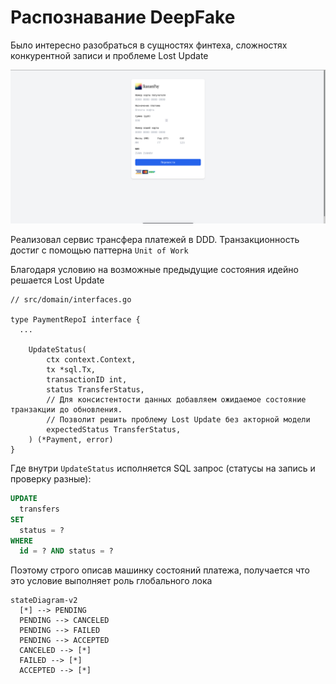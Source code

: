 # Распознавание DeepFake

Было интересно разобраться в сущностях финтеха, сложностях конкурентной записи и проблеме Lost Update 

![alt text](assets/image.png)

Реализовал сервис трансфера платежей в DDD. Транзакционность достиг с помощью паттерна `Unit of Work` 

Благодаря условию на возможные предыдущие состояния идейно решается Lost Update

```golang
// src/domain/interfaces.go

type PaymentRepoI interface {
  ...

	UpdateStatus(
		ctx context.Context,
		tx *sql.Tx,
		transactionID int,
		status TransferStatus,
		// Для консистентости данных добавляем ожидаемое состояние транзакции до обновления.
		// Позволит решить проблему Lost Update без акторной модели
		expectedStatus TransferStatus,
	) (*Payment, error)
}

```

Где внутри `UpdateStatus` исполняется SQL запрос (статусы на запись и проверку разные):

```sql
UPDATE 
  transfers 
SET 
  status = ? 
WHERE 
  id = ? AND status = ?
```

Поэтому строго описав машинку состояний платежа, получается что это условие выполняет роль глобального лока


```mermaid
stateDiagram-v2
  [*] --> PENDING
  PENDING --> CANCELED
  PENDING --> FAILED
  PENDING --> ACCEPTED
  CANCELED --> [*]
  FAILED --> [*]
  ACCEPTED --> [*]
```
